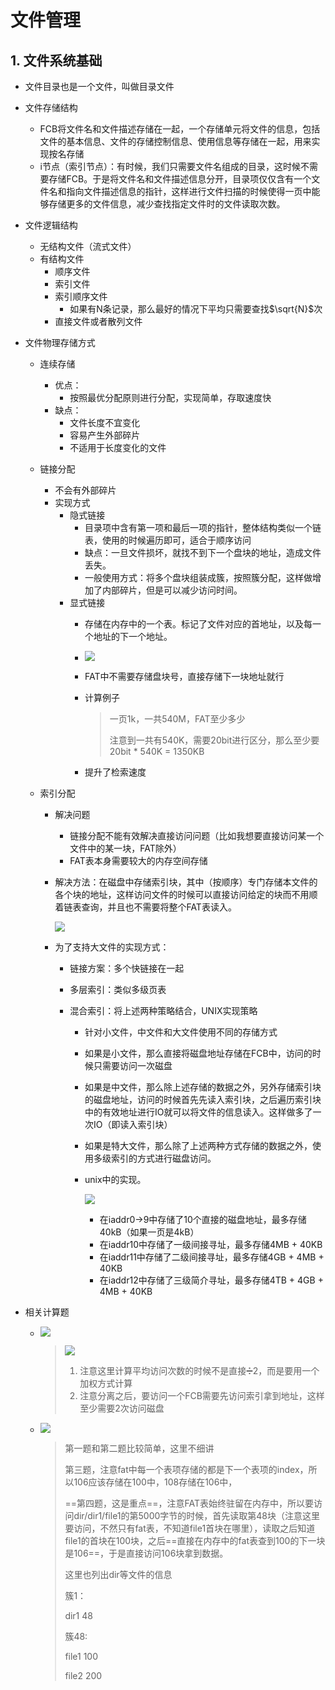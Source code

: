

# 文件管理

## 1. 文件系统基础

- 文件目录也是一个文件，叫做目录文件

- 文件存储结构

  - FCB将文件名和文件描述存储在一起，一个存储单元将文件的信息，包括文件的基本信息、文件的存储控制信息、使用信息等存储在一起，用来实现按名存储
  - i节点（索引节点）：有时候，我们只需要文件名组成的目录，这时候不需要存储FCB。于是将文件名和文件描述信息分开，目录项仅仅含有一个文件名和指向文件描述信息的指针，这样进行文件扫描的时候使得一页中能够存储更多的文件信息，减少查找指定文件时的文件读取次数。

- 文件逻辑结构

  - 无结构文件（流式文件）
  - 有结构文件
    - 顺序文件
    - 索引文件
    - 索引顺序文件
      - 如果有N条记录，那么最好的情况下平均只需要查找$\sqrt{N}$次
    - 直接文件或者散列文件

- 文件物理存储方式

  - 连续存储

    - 优点：
      - 按照最优分配原则进行分配，实现简单，存取速度快
    - 缺点：
      - 文件长度不宜变化
      - 容易产生外部碎片
      - 不适用于长度变化的文件

  - 链接分配

    - 不会有外部碎片
    - 实现方式
      - 隐式链接
        - 目录项中含有第一项和最后一项的指针，整体结构类似一个链表，使用的时候遍历即可，适合于顺序访问
        - 缺点：一旦文件损坏，就找不到下一个盘块的地址，造成文件丢失。
        - 一般使用方式：将多个盘块组装成簇，按照簇分配，这样做增加了内部碎片，但是可以减少访问时间。
      - 显式链接
        - 存储在内存中的一个表。标记了文件对应的首地址，以及每一个地址的下一个地址。
        - ![](https://raw.githubusercontent.com/workflowBot/image_bed/main/uPic/8RGfBg.png)
        - FAT中不需要存储盘块号，直接存储下一块地址就行
        - 计算例子
        
          >一页1k，一共540M，FAT至少多少
          >
          >注意到一共有540K，需要20bit进行区分，那么至少要20bit * 540K = 1350KB
        - 提升了检索速度
  
  - 索引分配
  
    - 解决问题
  
      - 链接分配不能有效解决直接访问问题（比如我想要直接访问某一个文件中的某一块，FAT除外）
      - FAT表本身需要较大的内存空间存储

    - 解决方法：在磁盘中存储索引块，其中（按顺序）专门存储本文件的各个块的地址，这样访问文件的时候可以直接访问给定的块而不用顺着链表查询，并且也不需要将整个FAT表读入。

      ![](https://raw.githubusercontent.com/workflowBot/image_bed/main/uPic/7rLKrG.png)

    - 为了支持大文件的实现方式：

      - 链接方案：多个快链接在一起

      - 多层索引：类似多级页表

      - 混合索引：将上述两种策略结合，UNIX实现策略

        - 针对小文件，中文件和大文件使用不同的存储方式

        - 如果是小文件，那么直接将磁盘地址存储在FCB中，访问的时候只需要访问一次磁盘

        - 如果是中文件，那么除上述存储的数据之外，另外存储索引块的磁盘地址，访问的时候首先先读入索引块，之后遍历索引块中的有效地址进行IO就可以将文件的信息读入。这样做多了一次IO（即读入索引块）

        - 如果是特大文件，那么除了上述两种方式存储的数据之外，使用多级索引的方式进行磁盘访问。
  
        - unix中的实现。
  
          ![](https://raw.githubusercontent.com/workflowBot/image_bed/main/uPic/4OZvXl.png)
  
          - 在iaddr0->9中存储了10个直接的磁盘地址，最多存储40kB（如果一页是4kB）
          - 在iaddr10中存储了一级间接寻址，最多存储4MB + 40KB
          - 在iaddr11中存储了二级间接寻址，最多存储4GB + 4MB + 40KB
          - 在iaddr12中存储了三级简介寻址，最多存储4TB + 4GB + 4MB + 40KB
  
- 相关计算题

  - ![](https://raw.githubusercontent.com/workflowBot/image_bed/main/uPic/mAau0c.png)

    >![](https://raw.githubusercontent.com/workflowBot/image_bed/main/uPic/p8RgLT.png)
    >
    >1. 注意这里计算平均访问次数的时候不是直接➗2，而是要用一个加权方式计算
    >2. 注意分离之后，要访问一个FCB需要先访问索引拿到地址，这样至少需要2次访问磁盘
  
  - ![](https://raw.githubusercontent.com/workflowBot/image_bed/main/uPic/5irq24.png)

    >第一题和第二题比较简单，这里不细讲
    >
    >第三题，注意fat中每一个表项存储的都是下一个表项的index，所以106应该存储在100中，108存储在106中，
    >
    >==第四题，这是重点==，注意FAT表始终驻留在内存中，所以要访问dir/dir1/file1的第5000字节的时候，首先读取第48块（注意这里要访问，不然只有fat表，不知道file1首块在哪里），读取之后知道file1的首块在100块，之后==直接在内存中的fat表查到100的下一块是106==，于是直接访问106块拿到数据。
    >
    >这里也列出dir等文件的信息
    >
    >簇1： 
    >
    >dir1 48
    >
    >簇48:
    >
    >file1 100
    >
    >file2 200
    >
    >
    >
    >





























